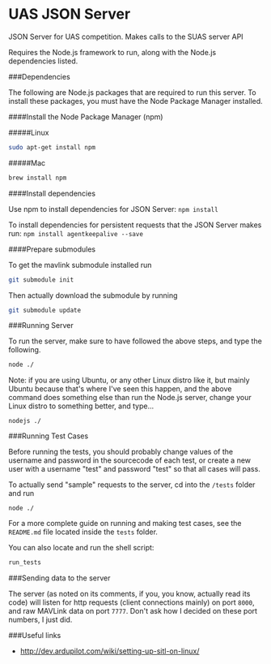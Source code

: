 UAS JSON Server
======================================================

JSON Server for UAS competition. Makes calls to the SUAS server API

Requires the Node.js framework to run, along with the Node.js dependencies listed.

###Dependencies

The following are Node.js packages that are required to run this server. To install these packages, you must have the Node Package Manager installed.

####Install the Node Package Manager (npm)

#####Linux

``` sh
sudo apt-get install npm
```

#####Mac

``` sh
brew install npm
```

####Install dependencies

Use npm to install dependencies for JSON Server: `npm install`

To install dependencies for persistent requests that the JSON Server makes run:
`npm install agentkeepalive --save`

####Prepare submodules

To get the mavlink submodule installed run

``` sh
git submodule init
```

Then actually download the submodule by running

``` sh
git submodule update
```

###Running Server

To run the server, make sure to have followed the above steps, and type the following.

``` sh
node ./
```

Note: if you are using Ubuntu, or any other Linux distro like it, but mainly Ubuntu because that's where I've seen this happen, and the above command does something else than run the Node.js server, change your Linux distro to something better, and type...

```
nodejs ./
```

###Running Test Cases

Before running the tests, you should probably change values of the username and password in the sourcecode of each test, or create a new user with a username "test" and password "test" so that all cases will pass.

To actually send "sample" requests to the server, cd into the `/tests` folder and run

```
node ./
```

For a more complete guide on running and making test cases, see the `README.md` file located inside the `tests` folder.

You can also locate and run the shell script:
```sh
run_tests
```

###Sending data to the server

The server (as noted on its comments, if you, you know, actually read its code) will listen for http requests (client connections mainly) on port `8000`, and raw MAVLink data on port `7777`. Don't ask how I decided on these port numbers, I just did. 

###Useful links

- http://dev.ardupilot.com/wiki/setting-up-sitl-on-linux/

